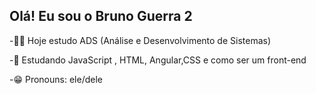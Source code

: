 ## Olá! Eu sou o Bruno Guerra 2

-👨‍💻 Hoje estudo ADS (Análise e Desenvolvimento de Sistemas)

-🌱 Estudando JavaScript , HTML, Angular,CSS e como ser um front-end

-😁 Pronouns: ele/dele 
